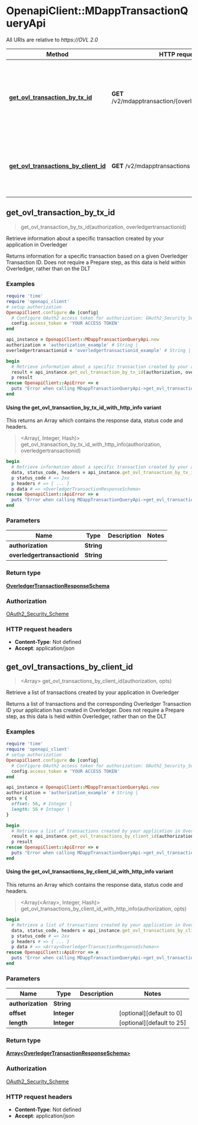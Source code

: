 # OpenapiClient::MDappTransactionQueryApi

All URIs are relative to *https://OVL 2.0*

| Method | HTTP request | Description |
| ------ | ------------ | ----------- |
| [**get_ovl_transaction_by_tx_id**](MDappTransactionQueryApi.md#get_ovl_transaction_by_tx_id) | **GET** /v2/mdapptransaction/{overledgertransactionid} | Retrieve information about a specific transaction created by your application in Overledger |
| [**get_ovl_transactions_by_client_id**](MDappTransactionQueryApi.md#get_ovl_transactions_by_client_id) | **GET** /v2/mdapptransactions | Retrieve a list of transactions created by your application in Overledger |


## get_ovl_transaction_by_tx_id

> <OverledgerTransactionResponseSchema> get_ovl_transaction_by_tx_id(authorization, overledgertransactionid)

Retrieve information about a specific transaction created by your application in Overledger

Returns information for a specific transaction based on a given Overledger Transaction ID. Does not require a Prepare step, as this data is held within Overledger, rather than on the DLT

### Examples

```ruby
require 'time'
require 'openapi_client'
# setup authorization
OpenapiClient.configure do |config|
  # Configure OAuth2 access token for authorization: OAuth2_Security_Scheme
  config.access_token = 'YOUR ACCESS TOKEN'
end

api_instance = OpenapiClient::MDappTransactionQueryApi.new
authorization = 'authorization_example' # String | 
overledgertransactionid = 'overledgertransactionid_example' # String | 

begin
  # Retrieve information about a specific transaction created by your application in Overledger
  result = api_instance.get_ovl_transaction_by_tx_id(authorization, overledgertransactionid)
  p result
rescue OpenapiClient::ApiError => e
  puts "Error when calling MDappTransactionQueryApi->get_ovl_transaction_by_tx_id: #{e}"
end
```

#### Using the get_ovl_transaction_by_tx_id_with_http_info variant

This returns an Array which contains the response data, status code and headers.

> <Array(<OverledgerTransactionResponseSchema>, Integer, Hash)> get_ovl_transaction_by_tx_id_with_http_info(authorization, overledgertransactionid)

```ruby
begin
  # Retrieve information about a specific transaction created by your application in Overledger
  data, status_code, headers = api_instance.get_ovl_transaction_by_tx_id_with_http_info(authorization, overledgertransactionid)
  p status_code # => 2xx
  p headers # => { ... }
  p data # => <OverledgerTransactionResponseSchema>
rescue OpenapiClient::ApiError => e
  puts "Error when calling MDappTransactionQueryApi->get_ovl_transaction_by_tx_id_with_http_info: #{e}"
end
```

### Parameters

| Name | Type | Description | Notes |
| ---- | ---- | ----------- | ----- |
| **authorization** | **String** |  |  |
| **overledgertransactionid** | **String** |  |  |

### Return type

[**OverledgerTransactionResponseSchema**](OverledgerTransactionResponseSchema.md)

### Authorization

[OAuth2_Security_Scheme](../README.md#OAuth2_Security_Scheme)

### HTTP request headers

- **Content-Type**: Not defined
- **Accept**: application/json


## get_ovl_transactions_by_client_id

> <Array<OverledgerTransactionResponseSchema>> get_ovl_transactions_by_client_id(authorization, opts)

Retrieve a list of transactions created by your application in Overledger

Returns a list of transactions and the corresponding Overledger Transaction ID your application has created in Overledger. Does not require a Prepare step, as this data is held within Overledger, rather than on the DLT

### Examples

```ruby
require 'time'
require 'openapi_client'
# setup authorization
OpenapiClient.configure do |config|
  # Configure OAuth2 access token for authorization: OAuth2_Security_Scheme
  config.access_token = 'YOUR ACCESS TOKEN'
end

api_instance = OpenapiClient::MDappTransactionQueryApi.new
authorization = 'authorization_example' # String | 
opts = {
  offset: 56, # Integer | 
  length: 56 # Integer | 
}

begin
  # Retrieve a list of transactions created by your application in Overledger
  result = api_instance.get_ovl_transactions_by_client_id(authorization, opts)
  p result
rescue OpenapiClient::ApiError => e
  puts "Error when calling MDappTransactionQueryApi->get_ovl_transactions_by_client_id: #{e}"
end
```

#### Using the get_ovl_transactions_by_client_id_with_http_info variant

This returns an Array which contains the response data, status code and headers.

> <Array(<Array<OverledgerTransactionResponseSchema>>, Integer, Hash)> get_ovl_transactions_by_client_id_with_http_info(authorization, opts)

```ruby
begin
  # Retrieve a list of transactions created by your application in Overledger
  data, status_code, headers = api_instance.get_ovl_transactions_by_client_id_with_http_info(authorization, opts)
  p status_code # => 2xx
  p headers # => { ... }
  p data # => <Array<OverledgerTransactionResponseSchema>>
rescue OpenapiClient::ApiError => e
  puts "Error when calling MDappTransactionQueryApi->get_ovl_transactions_by_client_id_with_http_info: #{e}"
end
```

### Parameters

| Name | Type | Description | Notes |
| ---- | ---- | ----------- | ----- |
| **authorization** | **String** |  |  |
| **offset** | **Integer** |  | [optional][default to 0] |
| **length** | **Integer** |  | [optional][default to 25] |

### Return type

[**Array&lt;OverledgerTransactionResponseSchema&gt;**](OverledgerTransactionResponseSchema.md)

### Authorization

[OAuth2_Security_Scheme](../README.md#OAuth2_Security_Scheme)

### HTTP request headers

- **Content-Type**: Not defined
- **Accept**: application/json

